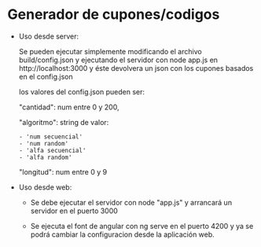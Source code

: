 # Generador de cupones/codigos


- Uso desde server:

  Se pueden ejecutar simplemente modificando el archivo build/config.json y ejecutando el servidor con node app.js en http://localhost:3000 y éste devolvera un json con los cupones basados en el config.json

    los valores del config.json pueden ser: 

    "cantidad": num entre 0 y 200,

    "algoritmo": string de valor:

      - 'num secuencial'
      - 'num random'
      - 'alfa secuencial'
      - 'alfa random'
            
    "longitud": num entre 0 y 9

      

- Uso desde web:

  - Se debe ejecutar el servidor con node "app.js" y arrancará un servidor en el puerto 3000

  - Se ejecuta el font de angular con ng serve en el puerto 4200 y ya se podrá cambiar la configuracion desde la aplicación web.